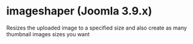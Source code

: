 # imageshaper (Joomla 3.9.x)
Resizes the uploaded image to a specified size and also create as many thumbnail images sizes you want
